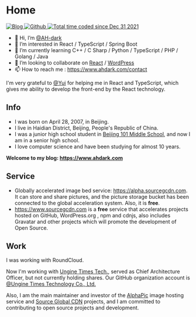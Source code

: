 # Home

<p>
  <a href="https://ahdark.com" target="_blank">
    <img alt="Blog" src="https://img.shields.io/badge/Blog-ahdark.com-%231D7EA7.svg?logo=wordpress&logoColor=white" />
  </a> 
  <a href="https://github.com/AH-dark" target="_blank">
    <img alt="Github" src="https://img.shields.io/badge/GitHub-AHdark-%2312100E.svg?logo=Github&logoColor=white" />
  </a> 
  <a href="https://wakatime.com/@81977bc9-5534-44bf-89f9-d1a4cd76fc29">
    <img src="https://wakatime.com/badge/user/81977bc9-5534-44bf-89f9-d1a4cd76fc29.svg" alt="Total time coded since Dec 31 2021" />
  </a>
</p>

- 👋 Hi, I’m [@AH-dark](https://www.ahdark.com)
- 👀 I’m interested in React / TypeScript / Spring Boot
- 🌱 I’m currently learning C++ / C Sharp / Python / TypeScript / PHP / Golang / Java
- 💞️ I’m looking to collaborate on [React](https://github.com/facebook/react)
  / [WordPress](https://github.com/WordPress/WordPress/)
- 📫 How to reach me : <https://www.ahdark.com/contact>

I'm very grateful to [@Yui](https://github.com/topjohncian) for helping me in React and TypeScript, which gives me
ability to develop the front-end by the React technology.

## Info

- I was born on April 28, 2007, in Beijing.
- I live in Haidian District, Beijing, People's Republic of China.
- I was a junior high school student in [Beijing 101 Middle School](http://www.beijing101.com), and now I am in a senior high school.
- I love computer science and have been studying for almost 10 years.

**Welcome to my blog: <https://www.ahdark.com>**

## Service

- Globally accelerated image bed service: <https://alpha.sourcegcdn.com>. It can store and share pictures, and the picture storage bucket has been connected to the global acceleration system. Also, it is **free**.
- <https://www.sourcegcdn.com> is a **free** service that accelerates projects hosted on GitHub, WordPress.org , npm and cdnjs, also includes Gravatar and other projects which will promote the development of Open Source.

## Work

I was working with RoundCloud.

Now I'm working with [Ungine Times Tech.](https://www.ungine.cn), served as Chief Architecture Officer, but not currently holding shares. 
Our GitHub organization account is [@Ungine Times Technology Co., Ltd.](https://github.com/Ungine-Tech)

Also, I am the main maintainer and investor of the [AlphaPic](https://alpha.sourcegcdn.com) image hosting service and [Source Global CDN](https://www.sourcegcdn.com) projects, and I am committed to contributing to open source projects and development.
